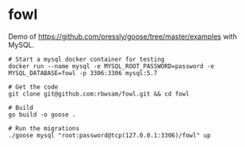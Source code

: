 # fowl

Demo of https://github.com/pressly/goose/tree/master/examples with MySQL.

```shell script
# Start a mysql docker container for testing
docker run --name mysql -e MYSQL_ROOT_PASSWORD=password -e MYSQL_DATABASE=fowl -p 3306:3306 mysql:5.7

# Get the code 
git clone git@github.com:rbwsam/fowl.git && cd fowl

# Build
go build -o goose .

# Run the migrations
./goose mysql "root:password@tcp(127.0.0.1:3306)/fowl" up
```
